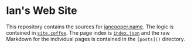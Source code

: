 # Ian's Web Site

This repository contains the sources for [iancooper.name](http://iancooper.name).  The logic is contained in [`site.coffee`](https://github.com/icooper/site-iancooper/blob/gh-pages/scripts/site.coffee).  The page index is [`index.json`](https://github.com/icooper/site-iancooper/blob/gh-pages/posts/index.json) and the raw Markdown for the individual pages is contained in the `[posts]()` directory.
